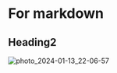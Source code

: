 # For markdown
## Heading2
![photo_2024-01-13_22-06-57](https://github.com/annmonrajijames/OLD_Child_safety_gadget/assets/84982756/2a81d89b-7f30-493b-86af-5fffa161160e)
